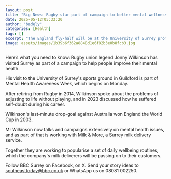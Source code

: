 ```yaml
---
layout: post
title: "Big News: Rugby star part of campaign to better mental wellness"
date: 2025-05-12T05:33:20
author: "badely"
categories: [Health]
tags: []
excerpt: "The England fly-half will be at the University of Surrey promoting a new set of wellbeing exercises."
image: assets/images/1b39b6f362a8848d1e6f82b3e0b8fcb3.jpg
---
```


Here’s what you need to know: Rugby union legend Jonny Wilkinson has visited Surrey as part of a campaign to help people improve their mental health.

His visit to the University of Surrey's sports ground in Guildford is part of Mental Health Awareness Week, which begins on Monday.

After retiring from Rugby in 2014, Wilkinson spoke about the problems of adjusting to life without playing, and in 2023 discussed how he suffered self-doubt during his career. 

Wilkinson's last-minute drop-goal against Australia won England the World Cup in 2003.

Mr Wilkinson now talks and campaigns extensively on mental health issues, and as part of that is working with Milk & More, a Surrey milk delivery service.

Together they are working to popularise a set of daily wellbeing routines, which the company's milk deliverers will be passing on to their customers.

Follow BBC Surrey on Facebook, on X. Send your story ideas to southeasttoday@bbc.co.uk  or WhatsApp us on 08081 002250.

